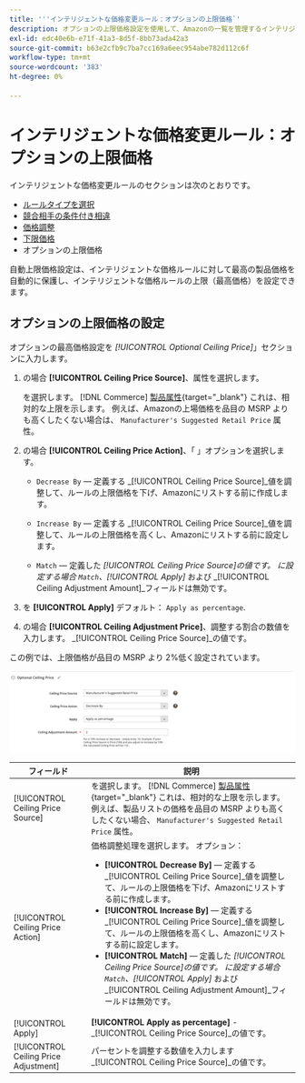 ```yaml
---
title: '''インテリジェントな価格変更ルール：オプションの上限価格`'
description: オプションの上限価格設定を使用して、Amazonの一覧を管理するインテリジェントな価格ルールから最も高い製品価格を保護します。
exl-id: edc40e6b-e71f-41a3-8d5f-8bb73ada42a3
source-git-commit: b63e2cfb9c7ba7cc169a6eec954abe782d112c6f
workflow-type: tm+mt
source-wordcount: '383'
ht-degree: 0%

---
```


# インテリジェントな価格変更ルール：オプションの上限価格

インテリジェントな価格変更ルールのセクションは次のとおりです。

- [ルールタイプを選択](./intelligent-repricing-rules.md)
- [競合相手の条件付き相違](./competitor-conditional-variances.md)
- [価格調整](./price-adjustment.md)
- [下限価格](./floor-price.md)
- オプションの上限価格

自動上限価格設定は、インテリジェントな価格ルールに対して最高の製品価格を自動的に保護し、インテリジェントな価格ルールの上限（最高価格）を設定できます。

## オプションの上限価格の設定

オプションの最高価格設定を _[!UICONTROL Optional Ceiling Price]_」セクションに入力します。

1. の場合 **[!UICONTROL Ceiling Price Source]**、属性を選択します。

   を選択します。 [!DNL Commerce] [製品属性](https://docs.magento.com/user-guide/catalog/product-attributes.html){target="_blank"} これは、相対的な上限を示します。 例えば、Amazonの上場価格を品目の MSRP よりも高くしたくない場合は、 `Manufacturer's Suggested Retail Price` 属性。

1. の場合 **[!UICONTROL Ceiling Price Action]**、「 」オプションを選択します。

   - `Decrease By`  — 定義する _[!UICONTROL Ceiling Price Source]_値を調整して、ルールの上限価格を下げ、Amazonにリストする前に作成します。

   - `Increase By`  — 定義する _[!UICONTROL Ceiling Price Source]_値を調整して、ルールの上限価格を高くし、Amazonにリストする前に設定します。

   - `Match`  — 定義した _[!UICONTROL Ceiling Price Source]_の値です。 に設定する場合 `Match`、_[!UICONTROL Apply]_ および _[!UICONTROL Ceiling Adjustment Amount]_フィールドは無効です。

1. を **[!UICONTROL Apply]** デフォルト： `Apply as percentage`.

1. の場合 **[!UICONTROL Ceiling Adjustment Price]**、調整する割合の数値を入力します。 _[!UICONTROL Ceiling Price Source]_の値です。

この例では、上限価格が品目の MSRP より 2%低く設定されています。

![インテリジェントな価格変更ルール — オプションの上限価格](assets/ob-intelligent-price-rule-ceiling.png)

| フィールド | 説明 |
|---|---|
| [!UICONTROL Ceiling Price Source] | を選択します。 [!DNL Commerce] [製品属性](https://docs.magento.com/user-guide/catalog/product-attributes.html){target="_blank"} これは、相対的な上限を示します。 例えば、製品リストの価格を品目の MSRP よりも高くしたくない場合、 `Manufacturer's Suggested Retail Price` 属性。 |
| [!UICONTROL Ceiling Price Action] | 価格調整処理を選択します。 オプション：<ul><li>**[!UICONTROL Decrease By]**  — 定義する _[!UICONTROL Ceiling Price Source]_値を調整して、ルールの上限価格を下げ、Amazonにリストする前に作成します。</li><li>**[!UICONTROL Increase By]**  — 定義する _[!UICONTROL Ceiling Price Source]_値を調整して、ルールの上限価格を高くし、Amazonにリストする前に設定します。</li><li>**[!UICONTROL Match]**  — 定義した _[!UICONTROL Ceiling Price Source]_の値です。 に設定する場合 `Match`、_[!UICONTROL Apply]_ および _[!UICONTROL Ceiling Adjustment Amount]_フィールドは無効です。</li></ul> |
| [!UICONTROL Apply] | **[!UICONTROL Apply as percentage]** - _[!UICONTROL Ceiling Price Source]_の値です。 |
| [!UICONTROL Ceiling Price Adjustment] | パーセントを調整する数値を入力します _[!UICONTROL Ceiling Price Source]_の値です。 |
